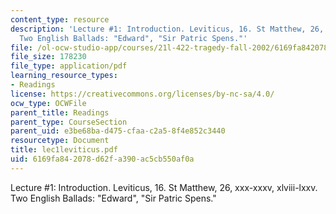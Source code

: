 ```yaml
---
content_type: resource
description: 'Lecture #1: Introduction. Leviticus, 16. St Matthew, 26, xxx-xxxv, xlviii-lxxv.
  Two English Ballads: "Edward", "Sir Patric Spens."'
file: /ol-ocw-studio-app/courses/21l-422-tragedy-fall-2002/6169fa842078d62fa390ac5cb550af0a_lec1leviticus.pdf
file_size: 178230
file_type: application/pdf
learning_resource_types:
- Readings
license: https://creativecommons.org/licenses/by-nc-sa/4.0/
ocw_type: OCWFile
parent_title: Readings
parent_type: CourseSection
parent_uid: e3be68ba-d475-cfaa-c2a5-8f4e852c3440
resourcetype: Document
title: lec1leviticus.pdf
uid: 6169fa84-2078-d62f-a390-ac5cb550af0a
---
```

Lecture #1: Introduction. Leviticus, 16. St Matthew, 26, xxx-xxxv, xlviii-lxxv. Two English Ballads: "Edward", "Sir Patric Spens."